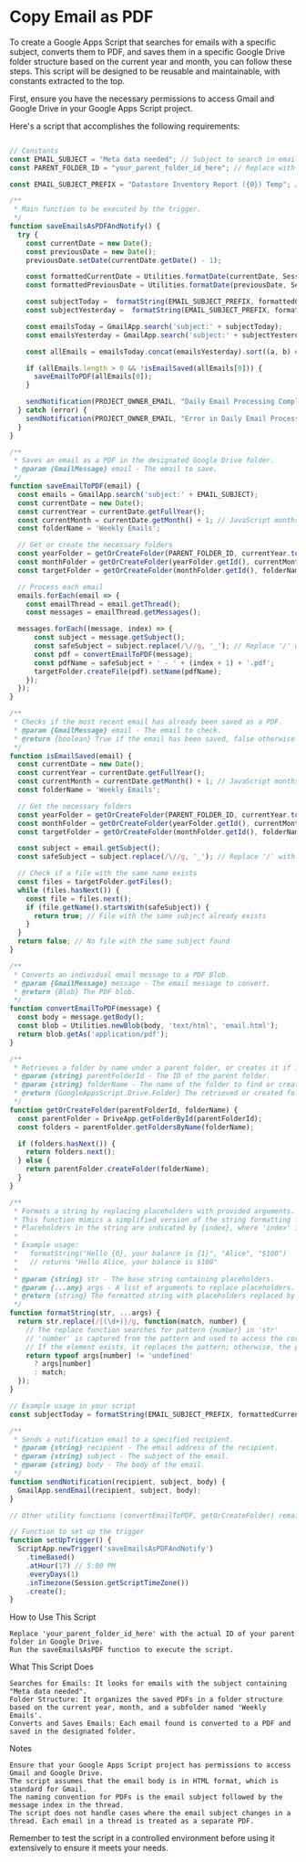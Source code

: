 # Copy Email as PDF

To create a Google Apps Script that searches for emails with a specific subject, converts them to PDF, and saves them in a specific Google Drive folder structure based on the current year and month, you can follow these steps. This script will be designed to be reusable and maintainable, with constants extracted to the top.

First, ensure you have the necessary permissions to access Gmail and Google Drive in your Google Apps Script project.

Here's a script that accomplishes the following requirements:

```javascript

// Constants
const EMAIL_SUBJECT = "Meta data needed"; // Subject to search in emails
const PARENT_FOLDER_ID = "your_parent_folder_id_here"; // Replace with your actual parent folder ID

const EMAIL_SUBJECT_PREFIX = "Datastore Inventory Report ({0}) Temp"; // Base subject to search in emails

/**
 * Main function to be executed by the trigger.
 */
function saveEmailsAsPDFAndNotify() {
  try {
    const currentDate = new Date();
    const previousDate = new Date();
    previousDate.setDate(currentDate.getDate() - 1);

    const formattedCurrentDate = Utilities.formatDate(currentDate, Session.getScriptTimeZone(), "MM/dd/yy");
    const formattedPreviousDate = Utilities.formatDate(previousDate, Session.getScriptTimeZone(), "MM/dd/yy");

    const subjectToday =  formatString(EMAIL_SUBJECT_PREFIX, formattedCurrentDate);
    const subjectYesterday =  formatString(EMAIL_SUBJECT_PREFIX, formattedPreviousDate);

    const emailsToday = GmailApp.search('subject:' + subjectToday);
    const emailsYesterday = GmailApp.search('subject:' + subjectYesterday);

    const allEmails = emailsToday.concat(emailsYesterday).sort((a, b) => b.getDate() - a.getDate());

    if (allEmails.length > 0 && !isEmailSaved(allEmails[0])) {
      saveEmailToPDF(allEmails[0]);
    }

    sendNotification(PROJECT_OWNER_EMAIL, "Daily Email Processing Completed", "The script has successfully run and processed emails.");
  } catch (error) {
    sendNotification(PROJECT_OWNER_EMAIL, "Error in Daily Email Processing", "An error occurred: " + error.message);
  }
}

/**
 * Saves an email as a PDF in the designated Google Drive folder.
 * @param {GmailMessage} email - The email to save.
 */
function saveEmailToPDF(email) {
  const emails = GmailApp.search('subject:' + EMAIL_SUBJECT);
  const currentDate = new Date();
  const currentYear = currentDate.getFullYear();
  const currentMonth = currentDate.getMonth() + 1; // JavaScript months are 0-indexed
  const folderName = 'Weekly Emails';

  // Get or create the necessary folders
  const yearFolder = getOrCreateFolder(PARENT_FOLDER_ID, currentYear.toString());
  const monthFolder = getOrCreateFolder(yearFolder.getId(), currentMonth.toString());
  const targetFolder = getOrCreateFolder(monthFolder.getId(), folderName);

  // Process each email
  emails.forEach(email => {
    const emailThread = email.getThread();
    const messages = emailThread.getMessages();

  messages.forEach((message, index) => {
      const subject = message.getSubject();
      const safeSubject = subject.replace(/\//g, '_'); // Replace '/' with '_'
      const pdf = convertEmailToPDF(message);
      const pdfName = safeSubject + ' - ' + (index + 1) + '.pdf';
      targetFolder.createFile(pdf).setName(pdfName);
    });
  });
}

/**
 * Checks if the most recent email has already been saved as a PDF.
 * @param {GmailMessage} email - The email to check.
 * @return {boolean} True if the email has been saved, false otherwise.
 */
function isEmailSaved(email) {
  const currentDate = new Date();
  const currentYear = currentDate.getFullYear();
  const currentMonth = currentDate.getMonth() + 1; // JavaScript months are 0-indexed
  const folderName = 'Weekly Emails';

  // Get the necessary folders
  const yearFolder = getOrCreateFolder(PARENT_FOLDER_ID, currentYear.toString());
  const monthFolder = getOrCreateFolder(yearFolder.getId(), currentMonth.toString());
  const targetFolder = getOrCreateFolder(monthFolder.getId(), folderName);

  const subject = email.getSubject();
  const safeSubject = subject.replace(/\//g, '_'); // Replace '/' with '_'

  // Check if a file with the same name exists
  const files = targetFolder.getFiles();
  while (files.hasNext()) {
    const file = files.next();
    if (file.getName().startsWith(safeSubject)) {
      return true; // File with the same subject already exists
    }
  }
  return false; // No file with the same subject found
}

/**
 * Converts an individual email message to a PDF Blob.
 * @param {GmailMessage} message - The email message to convert.
 * @return {Blob} The PDF blob.
 */
function convertEmailToPDF(message) {
  const body = message.getBody();
  const blob = Utilities.newBlob(body, 'text/html', 'email.html');
  return blob.getAs('application/pdf');
}

/**
 * Retrieves a folder by name under a parent folder, or creates it if it doesn't exist.
 * @param {string} parentFolderId - The ID of the parent folder.
 * @param {string} folderName - The name of the folder to find or create.
 * @return {GoogleAppsScript.Drive.Folder} The retrieved or created folder.
 */
function getOrCreateFolder(parentFolderId, folderName) {
  const parentFolder = DriveApp.getFolderById(parentFolderId);
  const folders = parentFolder.getFoldersByName(folderName);

  if (folders.hasNext()) {
    return folders.next();
  } else {
    return parentFolder.createFolder(folderName);
  }
}

/**
 * Formats a string by replacing placeholders with provided arguments.
 * This function mimics a simplified version of the string formatting found in some other languages.
 * Placeholders in the string are indicated by {index}, where 'index' is the position of the argument to substitute.
 * 
 * Example usage:
 *   formatString("Hello {0}, your balance is {1}", "Alice", "$100")
 *   // returns "Hello Alice, your balance is $100"
 *
 * @param {string} str - The base string containing placeholders.
 * @param {...any} args - A list of arguments to replace placeholders.
 * @return {string} The formatted string with placeholders replaced by provided arguments.
 */
function formatString(str, ...args) {
  return str.replace(/{(\d+)}/g, function(match, number) { 
    // The replace function searches for pattern {number} in 'str'
    // 'number' is captured from the pattern and used to access the corresponding element in 'args'
    // If the element exists, it replaces the pattern; otherwise, the pattern remains unchanged
    return typeof args[number] != 'undefined'
      ? args[number] 
      : match;
  });
}

// Example usage in your script
const subjectToday = formatString(EMAIL_SUBJECT_PREFIX, formattedCurrentDate);

/**
 * Sends a notification email to a specified recipient.
 * @param {string} recipient - The email address of the recipient.
 * @param {string} subject - The subject of the email.
 * @param {string} body - The body of the email.
 */
function sendNotification(recipient, subject, body) {
  GmailApp.sendEmail(recipient, subject, body);
}

// Other utility functions (convertEmailToPDF, getOrCreateFolder) remain the same

// Function to set up the trigger
function setUpTrigger() {
  ScriptApp.newTrigger('saveEmailsAsPDFAndNotify')
    .timeBased()
    .atHour(17) // 5:00 PM
    .everyDays(1)
    .inTimezone(Session.getScriptTimeZone())
    .create();
}

```
How to Use This Script

    Replace 'your_parent_folder_id_here' with the actual ID of your parent folder in Google Drive.
    Run the saveEmailsAsPDF function to execute the script.

What This Script Does

    Searches for Emails: It looks for emails with the subject containing "Meta data needed".
    Folder Structure: It organizes the saved PDFs in a folder structure based on the current year, month, and a subfolder named 'Weekly Emails'.
    Converts and Saves Emails: Each email found is converted to a PDF and saved in the designated folder.

Notes

    Ensure that your Google Apps Script project has permissions to access Gmail and Google Drive.
    The script assumes that the email body is in HTML format, which is standard for Gmail.
    The naming convention for PDFs is the email subject followed by the message index in the thread.
    The script does not handle cases where the email subject changes in a thread. Each email in a thread is treated as a separate PDF.

Remember to test the script in a controlled environment before using it extensively to ensure it meets your needs.
